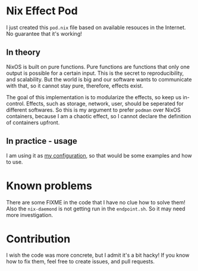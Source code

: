 
# Nix Effect Pod

I just created this `pod.nix` file based on available resouces in the Internet.
No guarantee that it's working!

## In theory

NixOS is built on pure functions.
Pure functions are functions that only one output is possible for a certain input.
This is the secret to reproducibility, and scalability.
But the world is big and our software wants to communicate with that,
so it cannot stay pure, therefore, effects exist.

The goal of this implementation is to modularize the effects, so keep us in-control.
Effects, such as storage, network, user, should be seperated for different softwares.
So this is my argument to prefer `podman` over NixOS containers, because I am a chaotic effect,
so I cannot declare the definition of containers upfront.

## In practice - usage
I am using it as [my configuration](https://github.com/hadilq/nix-home-manager-config),
so that would be some examples and how to use.

# Known problems
There are some FIXME in the code that I have no clue how to solve them!
Also the `nix-daemond` is not getting run in the `endpoint.sh`. So it may need more investigation.

# Contribution

I wish the code was more concrete, but I admit it's a bit hacky!
If you know how to fix them,
feel free to create issues, and pull requests.

